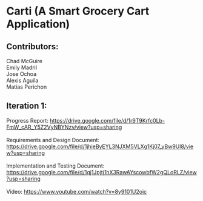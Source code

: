 # Carti (A Smart Grocery Cart Application)

## Contributors:  
Chad McGuire<br>
Emily Madril<br> 
Jose Ochoa<br> 
Alexis Aguila<br> 
Matias Perichon<br>  

## Iteration 1:

Progress Report: https://drive.google.com/file/d/1r9T9Krfc0Lb-FmW_cAR_Y5Z2VyNBYNzv/view?usp=sharing<br>  
Requirements and Design Document: https://drive.google.com/file/d/1jhieByEYL3NJXM5VLXg1Kj07_yBw9Ul8/view?usp=sharing<br>  
Implementation and Testing Document: https://drive.google.com/file/d/1qj1Jpjtj1hX3RawAYscowbfW2gQLoRLZ/view?usp=sharing<br>  
Video: https://www.youtube.com/watch?v=8y9101U2oic<br>



